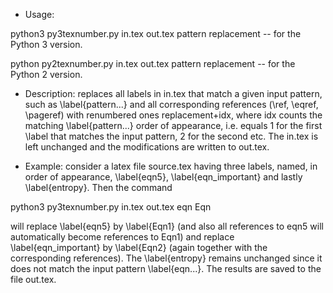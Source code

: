  - Usage: 

python3 py3texnumber.py in.tex out.tex pattern replacement 
  -- for the Python 3 version.

python py2texnumber.py in.tex out.tex pattern replacement 
  -- for the Python 2 version.

- Description: replaces all labels in in.tex that match 
a given input pattern, such as \label{pattern...} 
and all corresponding references (\ref, \eqref, \pageref) 
with renumbered ones replacement+idx, where idx counts 
the matching \label{pattern...} order of appearance, 
i.e. equals 1 for the first \label that matches the input pattern, 
2 for the second etc. The in.tex is left unchanged and the 
modifications are written to out.tex.

- Example: consider a latex file source.tex having three labels, named, 
in order of appearance, \label{eqn5}, \label{eqn_important} 
and lastly \label{entropy}. Then the command 

python3 py3texnumber.py in.tex out.tex eqn Eqn 

will replace \label{eqn5} by \label{Eqn1} (and also all references 
to eqn5 will automatically become references to Eqn1) and replace 
\label{eqn_important} by \label{Eqn2} (again together with 
the corresponding references). The \label{entropy} remains unchanged 
since it does not match the input pattern \label{eqn...}. 
The results are saved to the file out.tex.
